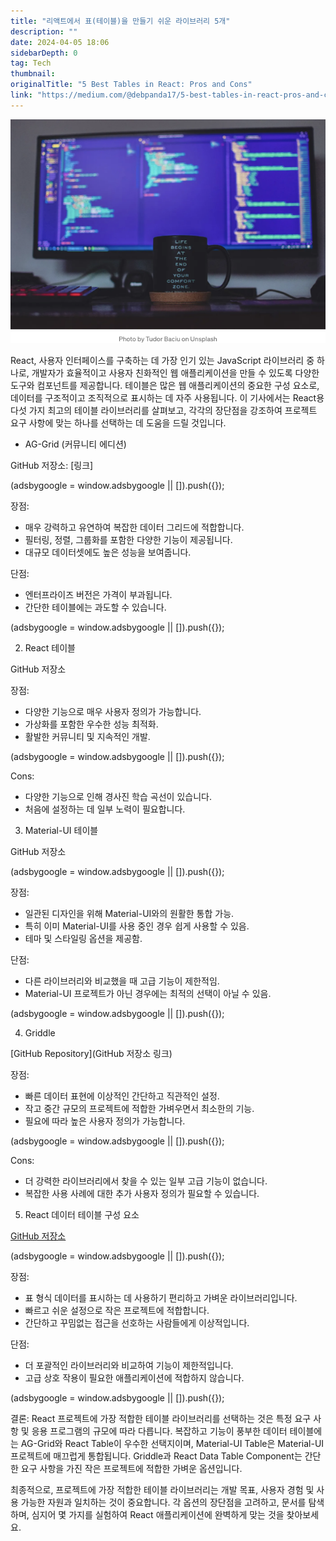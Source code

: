 ```yaml
---
title: "리액트에서 표(테이블)을 만들기 쉬운 라이브러리 5개"
description: ""
date: 2024-04-05 18:06
sidebarDepth: 0
tag: Tech
thumbnail:
originalTitle: "5 Best Tables in React: Pros and Cons"
link: "https://medium.com/@debpanda17/5-best-tables-in-react-pros-and-cons-5c5d08cfe69a"
---
```


![React에서 가장 좋은 테이블 5선: 장단점](./img/5BestTablesinReactProsandCons_0.png)

React, 사용자 인터페이스를 구축하는 데 가장 인기 있는 JavaScript 라이브러리 중 하나로, 개발자가 효율적이고 사용자 친화적인 웹 애플리케이션을 만들 수 있도록 다양한 도구와 컴포넌트를 제공합니다. 테이블은 많은 웹 애플리케이션의 중요한 구성 요소로, 데이터를 구조적이고 조직적으로 표시하는 데 자주 사용됩니다. 이 기사에서는 React용 다섯 가지 최고의 테이블 라이브러리를 살펴보고, 각각의 장단점을 강조하여 프로젝트 요구 사항에 맞는 하나를 선택하는 데 도움을 드릴 것입니다.

- AG-Grid (커뮤니티 에디션)

GitHub 저장소: [링크]

<!-- ui-log 수평형 -->

<ins class="adsbygoogle"
  style="display:block"
  data-ad-client="ca-pub-4877378276818686"
  data-ad-slot="9743150776"
  data-ad-format="auto"
  data-full-width-responsive="true"></ins>
<component is="script">
(adsbygoogle = window.adsbygoogle || []).push({});
</component>

장점:

- 매우 강력하고 유연하여 복잡한 데이터 그리드에 적합합니다.
- 필터링, 정렬, 그룹화를 포함한 다양한 기능이 제공됩니다.
- 대규모 데이터셋에도 높은 성능을 보여줍니다.

단점:

- 엔터프라이즈 버전은 가격이 부과됩니다.
- 간단한 테이블에는 과도할 수 있습니다.

<!-- ui-log 수평형 -->

<ins class="adsbygoogle"
  style="display:block"
  data-ad-client="ca-pub-4877378276818686"
  data-ad-slot="9743150776"
  data-ad-format="auto"
  data-full-width-responsive="true"></ins>
<component is="script">
(adsbygoogle = window.adsbygoogle || []).push({});
</component>

2. React 테이블

GitHub 저장소

장점:

- 다양한 기능으로 매우 사용자 정의가 가능합니다.
- 가상화를 포함한 우수한 성능 최적화.
- 활발한 커뮤니티 및 지속적인 개발.

<!-- ui-log 수평형 -->

<ins class="adsbygoogle"
  style="display:block"
  data-ad-client="ca-pub-4877378276818686"
  data-ad-slot="9743150776"
  data-ad-format="auto"
  data-full-width-responsive="true"></ins>
<component is="script">
(adsbygoogle = window.adsbygoogle || []).push({});
</component>

Cons:

- 다양한 기능으로 인해 경사진 학습 곡선이 있습니다.
- 처음에 설정하는 데 일부 노력이 필요합니다.

3. Material-UI 테이블

GitHub 저장소

<!-- ui-log 수평형 -->

<ins class="adsbygoogle"
  style="display:block"
  data-ad-client="ca-pub-4877378276818686"
  data-ad-slot="9743150776"
  data-ad-format="auto"
  data-full-width-responsive="true"></ins>
<component is="script">
(adsbygoogle = window.adsbygoogle || []).push({});
</component>

장점:

- 일관된 디자인을 위해 Material-UI와의 원활한 통합 가능.
- 특히 이미 Material-UI를 사용 중인 경우 쉽게 사용할 수 있음.
- 테마 및 스타일링 옵션을 제공함.

단점:

- 다른 라이브러리와 비교했을 때 고급 기능이 제한적임.
- Material-UI 프로젝트가 아닌 경우에는 최적의 선택이 아닐 수 있음.

<!-- ui-log 수평형 -->

<ins class="adsbygoogle"
  style="display:block"
  data-ad-client="ca-pub-4877378276818686"
  data-ad-slot="9743150776"
  data-ad-format="auto"
  data-full-width-responsive="true"></ins>
<component is="script">
(adsbygoogle = window.adsbygoogle || []).push({});
</component>

4. Griddle

[GitHub Repository](GitHub 저장소 링크)

장점:

- 빠른 데이터 표현에 이상적인 간단하고 직관적인 설정.
- 작고 중간 규모의 프로젝트에 적합한 가벼우면서 최소한의 기능.
- 필요에 따라 높은 사용자 정의가 가능합니다.

<!-- ui-log 수평형 -->

<ins class="adsbygoogle"
  style="display:block"
  data-ad-client="ca-pub-4877378276818686"
  data-ad-slot="9743150776"
  data-ad-format="auto"
  data-full-width-responsive="true"></ins>
<component is="script">
(adsbygoogle = window.adsbygoogle || []).push({});
</component>

Cons:

- 더 강력한 라이브러리에서 찾을 수 있는 일부 고급 기능이 없습니다.
- 복잡한 사용 사례에 대한 추가 사용자 정의가 필요할 수 있습니다.

5. React 데이터 테이블 구성 요소

[GitHub 저장소](링크)

<!-- ui-log 수평형 -->

<ins class="adsbygoogle"
  style="display:block"
  data-ad-client="ca-pub-4877378276818686"
  data-ad-slot="9743150776"
  data-ad-format="auto"
  data-full-width-responsive="true"></ins>
<component is="script">
(adsbygoogle = window.adsbygoogle || []).push({});
</component>

장점:

- 표 형식 데이터를 표시하는 데 사용하기 편리하고 가벼운 라이브러리입니다.
- 빠르고 쉬운 설정으로 작은 프로젝트에 적합합니다.
- 간단하고 꾸밈없는 접근을 선호하는 사람들에게 이상적입니다.

단점:

- 더 포괄적인 라이브러리와 비교하여 기능이 제한적입니다.
- 고급 상호 작용이 필요한 애플리케이션에 적합하지 않습니다.

<!-- ui-log 수평형 -->

<ins class="adsbygoogle"
  style="display:block"
  data-ad-client="ca-pub-4877378276818686"
  data-ad-slot="9743150776"
  data-ad-format="auto"
  data-full-width-responsive="true"></ins>
<component is="script">
(adsbygoogle = window.adsbygoogle || []).push({});
</component>

결론: React 프로젝트에 가장 적합한 테이블 라이브러리를 선택하는 것은 특정 요구 사항 및 응용 프로그램의 규모에 따라 다릅니다. 복잡하고 기능이 풍부한 데이터 테이블에는 AG-Grid와 React Table이 우수한 선택지이며, Material-UI Table은 Material-UI 프로젝트에 매끄럽게 통합됩니다. Griddle과 React Data Table Component는 간단한 요구 사항을 가진 작은 프로젝트에 적합한 가벼운 옵션입니다.

최종적으로, 프로젝트에 가장 적합한 테이블 라이브러리는 개발 목표, 사용자 경험 및 사용 가능한 자원과 일치하는 것이 중요합니다. 각 옵션의 장단점을 고려하고, 문서를 탐색하며, 심지어 몇 가지를 실험하여 React 애플리케이션에 완벽하게 맞는 것을 찾아보세요.
